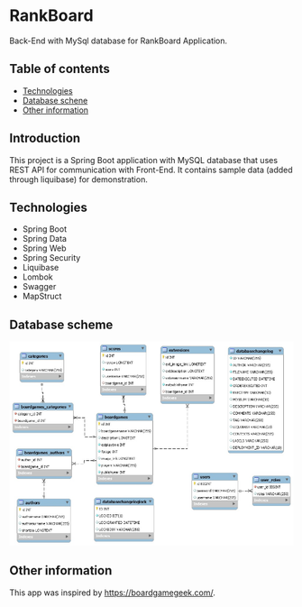 # RankBoard
Back-End with MySql database for RankBoard Application.

## Table of contents
* [Technologies](#technologies)
* [Database schene](#database-scheme)
* [Other information](#other-information)


## Introduction
This project is a Spring Boot application with MySQL database that uses REST API for communication with Front-End.
It contains sample data (added through liquibase) for demonstration.

## Technologies
* Spring Boot
* Spring Data
* Spring Web
* Spring Security
* Liquibase
* Lombok
* Swagger
* MapStruct

## Database scheme
![Database scheme](./images/scheme.jpg)


## Other information
This app was inspired by https://boardgamegeek.com/.


